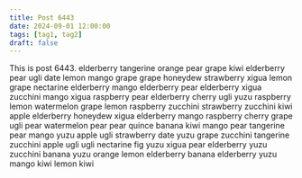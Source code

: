```yaml
---
title: Post 6443
date: 2024-09-01 12:00:00
tags: [tag1, tag2]
draft: false
---
```

This is post 6443.
elderberry
tangerine
orange
pear
grape
kiwi
elderberry
pear
ugli
date
lemon
mango
grape
grape
honeydew
strawberry
xigua
lemon
grape
nectarine
elderberry
mango
elderberry
pear
elderberry
xigua
zucchini
mango
xigua
raspberry
pear
elderberry
cherry
ugli
yuzu
raspberry
lemon
watermelon
grape
lemon
raspberry
zucchini
strawberry
zucchini
kiwi
apple
elderberry
honeydew
xigua
elderberry
mango
raspberry
cherry
grape
ugli
pear
watermelon
pear
pear
quince
banana
kiwi
mango
pear
tangerine
pear
mango
yuzu
apple
ugli
strawberry
date
yuzu
grape
zucchini
tangerine
zucchini
apple
ugli
ugli
nectarine
fig
yuzu
xigua
pear
elderberry
yuzu
zucchini
banana
yuzu
orange
lemon
elderberry
banana
elderberry
yuzu
mango
kiwi
lemon
kiwi
